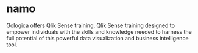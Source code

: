 # namo
Gologica offers Qlik Sense training, Qlik Sense training designed to empower individuals with the skills and knowledge needed to harness the full potential of this powerful data visualization and business intelligence tool. 

